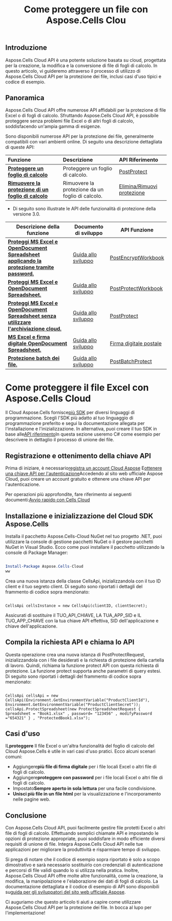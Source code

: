 ﻿---
title: Come proteggere un file con Aspose.Cells Clou
linktitle: Come proteggere un file Excel
type: docs
url: /it/how-to-protect-file
description: Come proteggere un file Excel con Aspose.Cells Cloud
weight: 10
kwords: Excel, Office Cloud, REST API, Foglio di calcolo, PDF, CSV, Json, Markdown, Come proteggere un file tramite Aspose.Cells Cloud
---
## Introduzione

Aspose.Cells Cloud API è una potente soluzione basata su cloud, progettata per la creazione, la modifica e la conversione di file di fogli di calcolo. In questo articolo, vi guideremo attraverso il processo di utilizzo di Aspose.Cells Cloud API per la protezione dei file, inclusi casi d'uso tipici e codice di esempio.

## Panoramica

Aspose.Cells Cloud API offre numerose API affidabili per la protezione di file Excel o di fogli di calcolo. Sfruttando Aspose.Cells Cloud API, è possibile proteggere senza problemi file Excel o di altri fogli di calcolo, soddisfacendo un'ampia gamma di esigenze.

Sono disponibili numerose API per la protezione dei file, generalmente compatibili con vari ambienti online. Di seguito una descrizione dettagliata di queste API:

| Funzione| Descrizione| API Riferimento|
|:------------------------- |:------------------------- |:------------------------- |
|**[Proteggere un foglio di calcolo](https://docs.aspose.cloud/cells/protect-spreadsheet/)**  | Proteggere un foglio di calcolo.|[PostProtect](https://reference.aspose.cloud/cells/?urls.primaryName=API+v4#/Protection/ProtectSpreadsheet) |
|**[Rimuovere la protezione di un foglio di calcolo](https://docs.aspose.cloud/cells/unprotect-spreadsheet/)**  | Rimuovere la protezione da un foglio di calcolo.|[Elimina/Rimuovi protezione](https://reference.aspose.cloud/cells/?urls.primaryName=API+v4#/Protection/UnprotectSpreadsheet) |

- Di seguito sono illustrate le API delle funzionalità di protezione della versione 3.0.

| Descrizione della funzione| Documento di sviluppo| API Funzione|
|-----------------|-------------|---------------------------|
|**[Proteggi MS Excel e OpenDocument Spreadsheet applicando la protezione tramite password.](https://reference.aspose.cloud/cells/#/Protection/PostEncryptWorkbook)** |[Guida allo sviluppo](https://docs.aspose.cloud/cells/excel-file-encrypt/) |[PostEncryptWorkbook](https://reference.aspose.cloud/cells/#/Protection/PostEncryptWorkbook) |
|**[Proteggi MS Excel e OpenDocument Spreadsheet.](https://reference.aspose.cloud/cells/#/Workbook/PostProtectWorkbook)** |[Guida allo sviluppo](https://docs.aspose.cloud/cells/protect-excel-file/) |[PostProtectWorkbook](https://apireference.aspose.cloud/cells/#/Workbook/PostProtectWorkbook) |
|**[Proteggi MS Excel e OpenDocument Spreadsheet senza utilizzare l'archiviazione cloud.](https://reference.aspose.cloud/cells/#/LightCells/PostProtect)** |[Guida allo sviluppo](https://docs.aspose.cloud/cells/protect-excel-files/) |[PostProtect](https://apireference.aspose.cloud/cells/#/LightCells/PostProtect) |
|**[MS Excel e firma digitale OpenDocument Spreadsheet.](https://reference.aspose.cloud/cells/#/Protection/PostDigitalSignature)** |[Guida allo sviluppo](https://docs.aspose.cloud/cells/workbook/digital-signature/) |[Firma digitale postale](https://reference.aspose.cloud/cells/#/Protection/PostDigitalSignature) |
|**[Protezione batch dei file.](https://reference.aspose.cloud/cells/#/Batch/PostBatchProtect)** |[Guida allo sviluppo](https://docs.aspose.cloud/cells/batch/protect/) |[PostBatchProtect](https://reference.aspose.cloud/cells/#/Batch/PostBatchProtect) |

# Come proteggere il file Excel con Aspose.Cells Cloud

 Il Cloud Aspose.Cells fornisce[più SDK](https://github.com/aspose-cells-cloud) per diversi linguaggi di programmazione. Scegli l'SDK più adatto al tuo linguaggio di programmazione preferito e segui la documentazione allegata per l'installazione e l'inizializzazione. In alternativa, puoi creare il tuo SDK in base alle[API riferimento](https://reference.aspose.cloud/cells/?urls.primaryName=API+v4#/Protection/ProtectSpreadsheet)In questa sezione useremo C# come esempio per descrivere in dettaglio il processo di unione dei file.

## Registrazione e ottenimento della chiave API

Prima di iniziare, è necessario[registra un account Cloud Aspose](https://id.containerize.com/signup) E[ottenere una chiave API per l'autenticazione](https://dashboard.aspose.cloud/applications)Accedendo al sito web ufficiale Aspose Cloud, puoi creare un account gratuito e ottenere una chiave API per l'autenticazione.

 Per operazioni più approfondite, fare riferimento ai seguenti documenti:[Avvio rapido con Cells Cloud](https://docs.aspose.cloud/cells/quickstart/)

## Installazione e inizializzazione del Cloud SDK Aspose.Cells

Installa il pacchetto Aspose.Cells-Cloud NuGet nel tuo progetto .NET, puoi utilizzare la console di gestione pacchetti NuGet o il gestore pacchetti NuGet in Visual Studio.
Ecco come puoi installare il pacchetto utilizzando la console di Package Manager:

```Powershell

Install-Package Aspose.Cells-Cloud
ww
```

Crea una nuova istanza della classe CellsApi, inizializzandola con il tuo ID client e il tuo segreto client. Di seguito sono riportati i dettagli del frammento di codice sopra menzionato:

```CSharp

CellsApi cellsInstance = new CellsApi(clientID, clientSecret);

```

Assicurati di sostituire il TUO_API_CHIAVE, LA TUA_APP_SID e IL TUO_APP_CHIAVE con la tua chiave API effettiva, SID dell'applicazione e chiave dell'applicazione.

## Compila la richiesta API e chiama lo API

Questa operazione crea una nuova istanza di PostProtectRequest, inizializzandola con i file desiderati e la richiesta di protezione della cartella di lavoro. Quindi, richiama la funzione protect API con questa richiesta di protezione. La funzione protect supporta anche parametri di query estesi. Di seguito sono riportati i dettagli del frammento di codice sopra menzionato:

```CSharp

CellsApi cellsApi = new CellsApi(Environment.GetEnvironmentVariable("ProductClientId"), Environment.GetEnvironmentVariable("ProductClientSecret"));
cellsApi.ProtectSpreadsheet(new ProtectSpreadsheetRequest { Spreadsheet = "Book1.xlsx" , password= "123456" , modifyPassword ="654321" } , "ProtectedBook1.xlsx");

```

## Casi d'uso

 IL**proteggere** Il file Excel o un'altra funzionalità del foglio di calcolo del Cloud Aspose.Cells è utile in vari casi d'uso pratici. Ecco alcuni scenari comuni:

-  Aggiungere**più file di firma digitale** per i file locali Excel o altri file di fogli di calcolo.
-  Aggiungere**proteggere con password** per i file locali Excel o altri file di fogli di calcolo.
-  Impostato**Sempre aperto in sola lettura** per una facile condivisione.
- **Unisci più file in un file html** per la visualizzazione e l'incorporamento nelle pagine web.

## Conclusione

Con Aspose.Cells Cloud API, puoi facilmente gestire file protetti Excel o altri file di fogli di calcolo. Effettuando semplici chiamate API e impostando le opzioni di protezione appropriate, puoi soddisfare in modo efficiente diversi requisiti di unione di file. Integra Aspose.Cells Cloud API nelle tue applicazioni per migliorare la produttività e risparmiare tempo di sviluppo.

Si prega di notare che il codice di esempio sopra riportato è solo a scopo dimostrativo e sarà necessario sostituirlo con credenziali di autenticazione e percorsi di file validi quando lo si utilizza nella pratica. Inoltre, Aspose.Cells Cloud API offre molte altre funzionalità, come la creazione, la modifica, la manipolazione e l'elaborazione dei dati di fogli di calcolo. La documentazione dettagliata e il codice di esempio di API sono disponibili su[guida per gli sviluppatori del sito web ufficiale Aspose](/developer-guide/).

Ci auguriamo che questo articolo ti aiuti a capire come utilizzare Aspose.Cells Cloud API per la protezione dei file. In bocca al lupo per l'implementazione!
